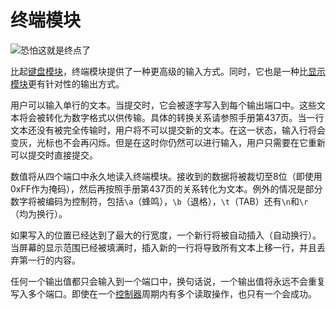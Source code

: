 # 终端模块

![恐怕这就是终点了](item:tis3d:module_terminal)

比起[键盘模块](module_keypad.md)，终端模块提供了一种更高级的输入方式。同时，它也是一种比[显示模块](module_display.md)更有针对性的输出方式。

用户可以输入单行的文本。当提交时，它会被逐字写入到每个输出端口中。这些文本将会被转化为数字格式以供传输。具体的转换关系请参照手册第437页。当一行文本还没有被完全传输时，用户将不可以提交新的文本。在这一状态，输入行将会变灰，光标也不会再闪烁。但是在这时你仍然可以进行输入，用户只需要在它重新可以提交时直接提交。

数值将从四个端口中永久地读入终端模块。接收到的数据将被裁切至8位（即使用0xFF作为掩码），然后再按照手册第437页的关系转化为文本。例外的情况是部分数字将被编码为控制符，包括`\a`（蜂鸣），`\b`（退格），`\t`（TAB）还有`\n`和`\r`（均为换行）。

如果写入的位置已经达到了最大的行宽度，一个新行将被自动插入（自动换行）。当屏幕的显示范围已经被填满时，插入新的一行将导致所有文本上移一行，并且丢弃第一行的内容。

任何一个输出值都只会输入到一个端口中，换句话说，一个输出值将永远不会重复写入多个端口。即使在一个[控制器](../block/controller.md)周期内有多个读取操作，也只有一个会成功。
